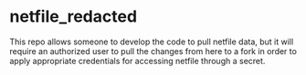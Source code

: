 # netfile_redacted

This repo allows someone to develop the code to pull netfile data, but it will require an authorized user to pull the changes from here to a fork in order to apply appropriate credentials for accessing netfile through a secret.
